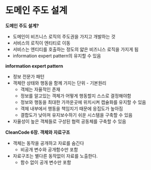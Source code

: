 # 도메인 주도 설계

**도메인 주도 설계?**

- 도메인이 비즈니스 로직의 주도권을 가지고 개발하는 것
- 서비스의 로직이 엔티티로 이동
- 서비스는 엔티티를 호출하는 정도의 얇은 비즈니스 로직을 가지게 됨
- information expert pattern의 유지할 수 있음

**information expert pattern**

- 정보 전문가 패턴
- 객체란 상태와 행동을 함께 가지는 단위 - 기본원리
    - 객체는 자율적인 존재
    - 정보를 알고있는 객체가 어떻게 행동할지 스스로 결정해야함
    - 정보와 행동을 최대한 가까운곳에 위치시켜 캡슐화를 유지할 수 있음
    - 객체 내부에서 행동을 책임지기 때문에 응집도가 높아짐
    - 결합도가 낮아져 유지보수하기 쉬운 시스템을 구축할 수 있음
- 자율성이 높은 객체들로 구성된 협력 공동체를 구축할 수 있음

**CleanCode 6장. 객체와 자료구조**

- 객체는 동작을 공개하고 자료를 숨긴다
    - 비공개 변수와 공개함수만 포함
- 자료구조는 별다른 동작없이 자료를 노출한다.
    - 함수 없이 공개 변수만 포함
